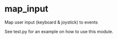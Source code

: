 # map_input
Map user input (keyboard &amp; joystick) to events

See test.py for an example on how to use this module.
